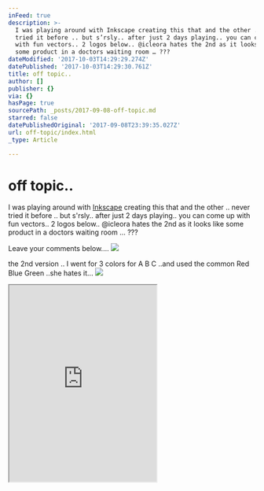 ```yaml
---
inFeed: true
description: >-
  I was playing around with Inkscape creating this that and the other .. never
  tried it before .. but s’rsly.. after just 2 days playing.. you can come up
  with fun vectors.. 2 logos below.. @icleora hates the 2nd as it looks like
  some product in a doctors waiting room … ???
dateModified: '2017-10-03T14:29:29.274Z'
datePublished: '2017-10-03T14:29:30.761Z'
title: off topic..
author: []
publisher: {}
via: {}
hasPage: true
sourcePath: _posts/2017-09-08-off-topic.md
starred: false
datePublishedOriginal: '2017-09-08T23:39:35.027Z'
url: off-topic/index.html
_type: Article

---
```

# off topic..

I was playing around with [Inkscape][0] creating this that and the other .. never tried it before .. but s'rsly.. after just 2 days playing.. you can come up with fun vectors.. 2 logos below.. @icleora hates the 2nd as it looks like some product in a doctors waiting room ... ???

Leave your comments below....
![](https://imgflo.herokuapp.com/graph/2b2431f8e7ba7b0/2c2560604210e28cb8d5e20b76495d39/croprotate.png?cropheight=1911&cropwidth=5787&degrees=0&input=https%3A%2F%2Fthe-grid-user-content.s3-us-west-2.amazonaws.com%2F7316c3d0-2bd1-4d67-a782-672c6ffff7bd.png&x=0&y=176)

the 2nd version .. I went for 3 colors for A B C ..and used the common Red Blue Green ..she hates it...
![](https://imgflo.herokuapp.com/graph/2b2431f8e7ba7b0/3a3003a1333269f24f796ef9b2c41560/croprotate.png?cropheight=1914&cropwidth=5728&degrees=0&input=https%3A%2F%2Fthe-grid-user-content.s3-us-west-2.amazonaws.com%2Fb004f666-9965-4748-8d82-fdbb49a48117.png&x=0&y=140)

<iframe src="https://the-grid.github.io/ed-userhtml/?g=eJxNkUFPwzAMhe_9FVERrJXWpEPiQtsdJiHEZSduCKEscbZsa1LFbtlA_HfS0UncYvvTe_ZLre3ArG5SsymC95QuaxFby6RGFWxHy8z0TpH1LtNzhvPI5uw7YWyQge1jbfbIGqb5FujpCC04wtX5VW7XsoUM87fyvYq0NSz7z6zOLzqLUjkLQH1wIzMJqQCSYOKiQhUH3Oo4s_oP4xhULFMhlHcOFHEjFWy8P3AHJMB9PK8E6gPf483JbNpjs7gbIGA8ohnu-aJMR524OO9kiCZrr4FbhxBoBcYHyKbD8ir5ybRX_bjKnM3-IpnF19Ww2GM0muV5VYspsKQeI1VHiXhJVfn2kkrKtCRZ7AKYJt0RdfgohNyo4nT-4j0Kb0xBvrNqAj-tpl2TLsryduq4vu08UpR9uH7TL2-fkxs" height="400" style=""></iframe>



[0]: https://inkscape.org/